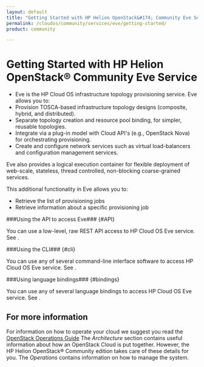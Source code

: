```yaml
---
layout: default
title: "Getting Started with HP Helion OpenStack&#174; Community Eve Service"
permalink: /cloudos/community/services/eve/getting-started/
product: community

---
```

# Getting Started with HP Helion OpenStack&#174; Community Eve Service #

<!-- modeled after HP Cloud Networking Getting Started (network.getting.started.md) -->

- Eve is the HP Cloud OS infrastructure topology provisioning service. Eve allows you to:
- Provision TOSCA-based infrastructure topology designs (composite, hybrid, and distributed).
- Separate topology creation and resource pool binding, for simpler, reusable topologies.
- Integrate via a plug-in model with Cloud API's (e.g., OpenStack Nova) for orchestrating provisioning.
- Create and configure network services such as virtual load-balancers and configuration management services.

Eve also provides a logical execution container for flexible deployment of web-scale, stateless, thread controlled, non-blocking coarse-grained services. 

This additional functionality in Eve allows you to:

- Retrieve the list of provisioning jobs
- Retrieve information about a specific provisioning job


###Using the API to access Eve### {#API}
 
You can use a low-level, raw REST API access to HP Cloud OS Eve service. See .

###Using the CLI### {#cli}

You can use any of several command-line interface software to access HP Cloud OS Eve service. See .

###Using language bindings### {#bindings}

You can use any of several language bindings to access HP Cloud OS Eve service. See .


## For more information ##

For information on how to operate your cloud we suggest you read the [OpenStack Operations Guide](http://docs.openstack.org/ops/) The *Architecture* section contains useful information about how an OpenStack Cloud is put together. However, the HP Helion OpenStack&#174; Community edition takes care of these details for you. The *Operations* contains information on how to manage the system.

<!-- hide me Also see the Help topics that are available in the Operational Dashboard and Administration Dashboard.  Website copies are available:

* [HP Cloud OS Operational Dashboard Help](/cloudos/manage/operational-dashboard/)
* [HP Cloud OS Administration Dashboard Help](/cloudos/manage/administration-dashboard/) -->